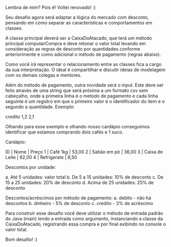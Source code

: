 Lembra de mim? Pois é! Voltei renovado! :)

Seu desafio agora será adaptar a lógica do mercado com desconto, pensando em como separar as características e comportamentos em classes.

A classe principal deverá ser a CaixaDoAtacado, que terá um método principal computarCompra e deve retonar o valor total levando em consideração as regras de desconto por quantidades conforme anteriorimente e como adicional o método de pagamento (regras abaixo).

Como você irá representar o relacionamento entre as classes fica a cargo da sua interpretação. O ideal é compartilhar e discutir ideias de modelagem com os demais colegas e mentores.

Além do método de pagamento, outra novidade será o input. Este deve ser feito através de uma string que será próxima a um formato csv sem cabeçalho, onde a primeira linha é o metodo de pagamento e cada linha seguinte é um registro em que o primeiro valor é o identificador do item e o segundo a quantidade. Exemplo:

credito
1,2
2,1

Olhando para esse exemplo e olhando nosso cardápio conseguimos identificar que estamos comprando dois cafés e 1 suco.

Cardápio:

ID | Nome | Preço
1 | Café 1kg | 53,00
2 | Sabão em pó | 36,00
3 | Caixa de Leite | 82,00
4 | Refrigerate | 8,50

Descontos por unidade:

a. Até 5 unidades: valor total
b. De 5 a 15 unidades: 10% de desconto
c. De 15 a 25 unidades: 20% de desconto
d. Acima de 25 unidades: 25% de desconto

Descontos/acréscimos por método de pagamento:
a. debito - não há descontos
b. dinheiro - 5% de desconto
c. credito - 3% de acréscimo

Para construir esse desafio você deve utilizar o método de entrada padrão do Java (main) lendo a entrada como argumento, instanciando a classe da CaixaDoAtacado, registrando essa compra e por final exibindo no console o valor total.

Bom desafio! :)
